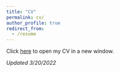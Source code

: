 ```yaml
---
title: "CV"
permalink: cv/
author_profile: true
redirect_from:
  - /resume
---
```


Click [here](/files/Meisels_CV_3.20.22.pdf) to open my CV in a new window.

*Updated 3/20/2022*